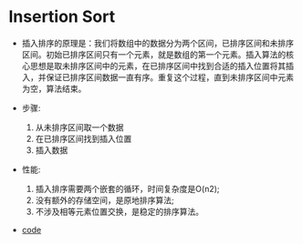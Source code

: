 # Insertion Sort
- 插入排序的原理是：我们将数组中的数据分为两个区间，已排序区间和未排序区间。初始已排序区间只有一个元素，就是数组的第一个元素。插入算法的核心思想是取未排序区间中的元素，在已排序区间中找到合适的插入位置将其插入，并保证已排序区间数据一直有序。重复这个过程，直到未排序区间中元素为空，算法结束。

- 步骤:
    1. 从未排序区间取一个数据
    2. 在已排序区间找到插入位置
    3. 插入数据

- 性能:
  1. 插入排序需要两个嵌套的循环，时间复杂度是O(n2); 
  2. 没有额外的存储空间，是原地排序算法; 
  3. 不涉及相等元素位置交换，是稳定的排序算法。

- [code](insertionSort.go)